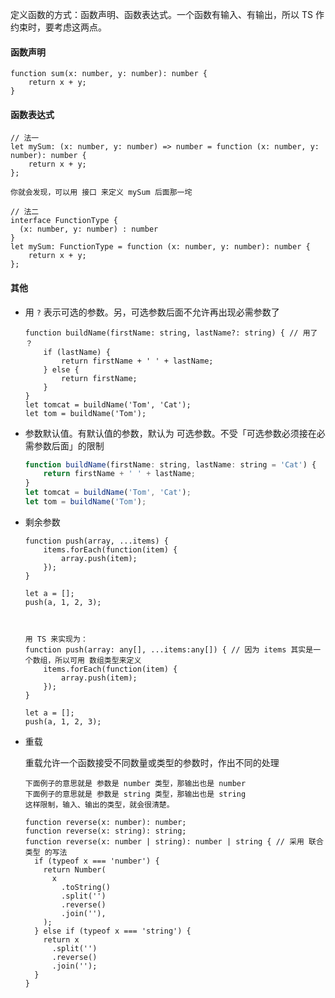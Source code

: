 定义函数的方式：函数声明、函数表达式。一个函数有输入、有输出，所以 TS 作约束时，要考虑这两点。

#### 函数声明

```JS
function sum(x: number, y: number): number {
    return x + y;
}
```

#### 函数表达式

```JS
// 法一
let mySum: (x: number, y: number) => number = function (x: number, y: number): number {
    return x + y;
};

你就会发现，可以用 接口 来定义 mySum 后面那一垞

// 法二
interface FunctionType {
  (x: number, y: number) : number
}
let mySum: FunctionType = function (x: number, y: number): number {
    return x + y;
};
```



#### 其他

- 用 `?` 表示可选的参数。另，可选参数后面不允许再出现必需参数了

  ```JS
  function buildName(firstName: string, lastName?: string) { // 用了 ？
      if (lastName) {
          return firstName + ' ' + lastName;
      } else {
          return firstName;
      }
  }
  let tomcat = buildName('Tom', 'Cat');
  let tom = buildName('Tom');
  ```

- 参数默认值。有默认值的参数，默认为 可选参数。不受「可选参数必须接在必需参数后面」的限制

  ```js
  function buildName(firstName: string, lastName: string = 'Cat') {
      return firstName + ' ' + lastName;
  }
  let tomcat = buildName('Tom', 'Cat');
  let tom = buildName('Tom');
  ```

- 剩余参数

  ```JS
  function push(array, ...items) {
      items.forEach(function(item) {
          array.push(item);
      });
  }
  
  let a = [];
  push(a, 1, 2, 3);
  
  
  
  用 TS 来实现为：
  function push(array: any[], ...items:any[]) { // 因为 items 其实是一个数组，所以可用 数组类型来定义
      items.forEach(function(item) {
          array.push(item);
      });
  }
  
  let a = [];
  push(a, 1, 2, 3);
  ```

- 重载

  重载允许一个函数接受不同数量或类型的参数时，作出不同的处理

  ```JS
  下面例子的意思就是 参数是 number 类型，那输出也是 number
  下面例子的意思就是 参数是 string 类型，那输出也是 string
  这样限制，输入、输出的类型，就会很清楚。
  
  function reverse(x: number): number;
  function reverse(x: string): string;
  function reverse(x: number | string): number | string { // 采用 联合类型 的写法
    if (typeof x === 'number') {
      return Number(
        x
          .toString()
          .split('')
          .reverse()
          .join(''),
      );
    } else if (typeof x === 'string') {
      return x
        .split('')
        .reverse()
        .join('');
    }
  }
  ```

  

